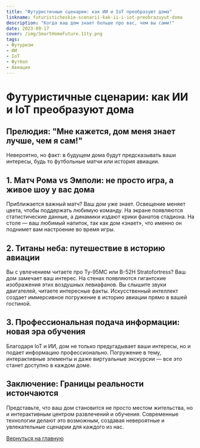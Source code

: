 ```yaml
---
title: "Футуристичные сценарии: как ИИ и IoT преобразуют дома"
linkname: futuristicheskie-scenarii-kak-ii-i-iot-preobrazuyut-doma
description: "Когда ваш дом знает больше про вас, чем вы сами!"
date: 2023-09-17
cover: /img/SmartHomeFuture.11ty.png
tags:
- Футуризм
- ИИ
- IoT
- Футбол
- Авиация
---
```


# Футуристичные сценарии: как ИИ и IoT преобразуют дома

## Прелюдия: "Мне кажется, дом меня знает лучше, чем я сам!"

Невероятно, но факт: в будущем дома будут предсказывать ваши интересы, будь то футбольные матчи или история авиации.

## 1. Матч Рома vs Эмполи: не просто игра, а живое шоу у вас дома

Приближается важный матч? Ваш дом уже знает. Освещение меняет цвета, чтобы поддержать любимую команду. На экране появляются статистические данные, а динамики издают крики фанатов стадиона. На столе — ваш любимый напиток, так как дом «знает», что именно он поднимет вам настроение во время игры.

## 2. Титаны неба: путешествие в историю авиации

Вы с увлечением читаете про Ту-95МС или B-52H Stratofortress? Ваш дом замечает ваш интерес. На стенах появляются гигантские изображения этих воздушных левиафанов. Вы слышите звуки двигателей, читаете интересные факты. Искусственный интеллект создает иммерсивное погружение в историю авиации прямо в вашей гостиной.

## 3. Профессиональная подача информации: новая эра обучения

Благодаря IoT и ИИ, дом не только предугадывает ваши интересы, но и подает информацию профессионально. Погружение в тему, интерактивные элементы и даже виртуальные экскурсии — все это станет доступно в каждом доме.

## Заключение: Границы реальности истончаются

Представьте, что ваш дом становится не просто местом жительства, но и интерактивным центром развлечений и обучения. Современные технологии делают это возможным, создавая невероятные и увлекательные сценарии для каждого из нас.

[Вернуться на главную](/)